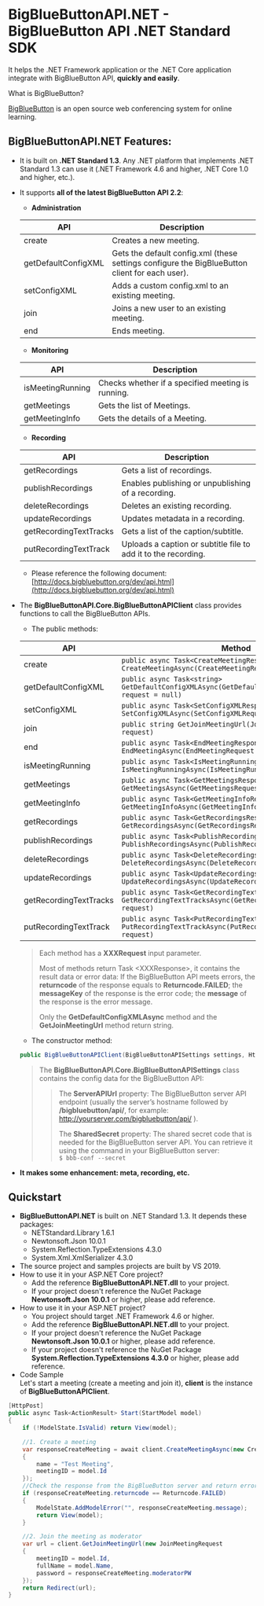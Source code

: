 # BigBlueButtonAPI.NET - BigBlueButton API .NET Standard SDK
It helps the .NET Framework application or the .NET Core application integrate with BigBlueButton API, **quickly and easily**.

What is BigBlueButton?

[BigBlueButton](http://bigbluebutton.org) is an open source web conferencing system for online learning.
## BigBlueButtonAPI.NET Features:
- It is built on **.NET Standard 1.3**. Any .NET platform that implements .NET Standard 1.3 can use it (.NET Framework 4.6 and higher, .NET Core 1.0 and higher, etc.).
- It supports **all of the latest BigBlueButton API 2.2**:
  - **Administration**
  
  |API|Description|
  |--|--|
  |create|Creates a new meeting.|
  |getDefaultConfigXML|Gets the default config.xml (these settings configure the BigBlueButton client for each user).|
  |setConfigXML|Adds a custom config.xml to an existing meeting.|
  |join|Joins a new user to an existing meeting.|
  |end|Ends meeting.|

  - **Monitoring**
  
  |API|Description|
  |--|--|
  |isMeetingRunning|Checks whether if a specified meeting is running.|
  |getMeetings|Gets the list of Meetings.|
  |getMeetingInfo|Gets the details of a Meeting.|
  
  - **Recording**
  
  |API|Description|
  |--|--|
  |getRecordings|Gets a list of recordings.|
  |publishRecordings|Enables publishing or unpublishing of a recording.|
  |deleteRecordings|Deletes an existing recording.|
  |updateRecordings|Updates metadata in a recording.|
  |getRecordingTextTracks|Gets a list of the caption/subtitle.|
  |putRecordingTextTrack|Uploads a caption or subtitle file to add it to the recording.|
  
  - Please reference the following document: [http://docs.bigbluebutton.org/dev/api.html](http://docs.bigbluebutton.org/dev/api.html) 
  
- The **BigBlueButtonAPI.Core.BigBlueButtonAPIClient** class provides functions to call the BigBlueButton APIs.
  - The public methods:
  
  |API|Method|
  |--|--|
  |create|`public async Task<CreateMeetingResponse> CreateMeetingAsync(CreateMeetingRequest request)`|
  |getDefaultConfigXML|`public async Task<string> GetDefaultConfigXMLAsync(GetDefaultConfigXMLRequest request = null)`|
  |setConfigXML|`public async Task<SetConfigXMLResponse> SetConfigXMLAsync(SetConfigXMLRequest request)`|
  |join|`public string GetJoinMeetingUrl(JoinMeetingRequest request)`|
  |end|`public async Task<EndMeetingResponse> EndMeetingAsync(EndMeetingRequest request)`|
  |isMeetingRunning|`public async Task<IsMeetingRunningResponse> IsMeetingRunningAsync(IsMeetingRunningRequest request)`|
  |getMeetings|`public async Task<GetMeetingsResponse> GetMeetingsAsync(GetMeetingsRequest request = null)`|
  |getMeetingInfo|`public async Task<GetMeetingInfoResponse> GetMeetingInfoAsync(GetMeetingInfoRequest request)`|
  |getRecordings|`public async Task<GetRecordingsResponse> GetRecordingsAsync(GetRecordingsRequest request=null)`|
  |publishRecordings|`public async Task<PublishRecordingsResponse> PublishRecordingsAsync(PublishRecordingsRequest request)`|
  |deleteRecordings|`public async Task<DeleteRecordingsResponse> DeleteRecordingsAsync(DeleteRecordingsRequest request)`|
  |updateRecordings|`public async Task<UpdateRecordingsResponse> UpdateRecordingsAsync(UpdateRecordingsRequest request)`|
  |getRecordingTextTracks|`public async Task<GetRecordingTextTracksResponse> GetRecordingTextTracksAsync(GetRecordingTextTracksRequest request)`|
  |putRecordingTextTrack|`public async Task<PutRecordingTextTrackResponse> PutRecordingTextTrackAsync(PutRecordingTextTrackRequest request)`|
  
  > Each method has a **XXXRequest** input parameter.  
  >  
  > Most of methods return Task &lt;XXXResponse&gt;, it contains the result data or error data: If the BigBlueButton API meets errors, the **returncode** of the response equals to **Returncode.FAILED**; the **messageKey** of the response is the error code; the **message** of the response is the error message.
  >
  > Only the **GetDefaultConfigXMLAsync** method and the **GetJoinMeetingUrl** method return string.
  
  - The constructor method:
  ```csharp
  public BigBlueButtonAPIClient(BigBlueButtonAPISettings settings, HttpClient httpClient)
  ```
  > The **BigBlueButtonAPI.Core.BigBlueButtonAPISettings** class contains the config data for the BigBlueButton API:
  >> The **ServerAPIUrl** property: The BigBlueButton server API endpoint (usually the server’s hostname followed by **/bigbluebutton/api/**, for example: http://yourserver.com/bigbluebutton/api/ ).
  >>
  >> The **SharedSecret** property: The shared secret code that is needed for the BigBlueButton server API. You can retrieve it using the command in your BigBlueButton server:  
  `$ bbb-conf --secret`
- **It makes some enhancement: meta, recording, etc.**
## Quickstart
- **BigBlueButtonAPI.NET** is built on .NET Standard 1.3. It depends these packages:
  - NETStandard.Library 1.6.1
  - Newtonsoft.Json 10.0.1
  - System.Reflection.TypeExtensions 4.3.0
  - System.Xml.XmlSerializer 4.3.0
- The source project and samples projects are built by VS 2019.
- How to use it in your ASP.NET Core project?
  - Add the reference **BigBlueButtonAPI.NET.dll** to your project.
  - If your project doesn't reference the NuGet Package **Newtonsoft.Json 10.0.1** or higher, please add reference.
- How to use it in your ASP.NET project?
  - You project should target .NET Framework 4.6 or higher.
  - Add the reference **BigBlueButtonAPI.NET.dll** to your project.
  - If your project doesn't reference the NuGet Package **Newtonsoft.Json 10.0.1** or higher, please add reference.
  - If your project doesn't reference the NuGet Package **System.Reflection.TypeExtensions 4.3.0** or higher, please add reference.
- Code Sample  
Let's start a meeting (create a meeting and join it), **client** is the instance of **BigBlueButtonAPIClient**.  
```csharp
[HttpPost]
public async Task<ActionResult> Start(StartModel model)
{
    if (!ModelState.IsValid) return View(model);

    //1. Create a meeting
    var responseCreateMeeting = await client.CreateMeetingAsync(new CreateMeetingRequest
    {
        name = "Test Meeting",
        meetingID = model.Id
    });
    //Check the response from the BigBlueButton server and return error if has error.
    if (responseCreateMeeting.returncode == Returncode.FAILED)
    {
        ModelState.AddModelError("", responseCreateMeeting.message);
        return View(model);
    }

    //2. Join the meeting as moderator
    var url = client.GetJoinMeetingUrl(new JoinMeetingRequest
    {
        meetingID = model.Id,
        fullName = model.Name,
        password = responseCreateMeeting.moderatorPW
    });
    return Redirect(url);
}
```
